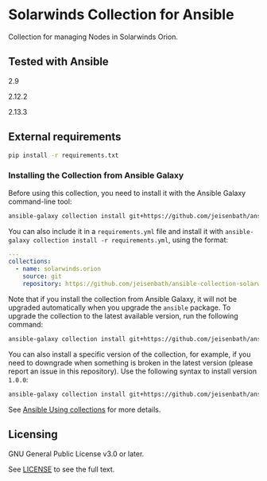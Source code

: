 # Solarwinds Collection for Ansible
<!-- Add CI and code coverage badges here. Samples included below. -->

<!-- Describe the collection and why a user would want to use it. What does the collection do? -->
Collection for managing Nodes in Solarwinds Orion.

## Tested with Ansible

<!-- List the versions of Ansible the collection has been tested with. Must match what is in galaxy.yml. -->
2.9

2.12.2

2.13.3

## External requirements

```bash
pip install -r requirements.txt
```

### Installing the Collection from Ansible Galaxy

Before using this collection, you need to install it with the Ansible Galaxy command-line tool:
```bash
ansible-galaxy collection install git+https://github.com/jeisenbath/ansible-collection-solarwinds-orion.git
```

You can also include it in a `requirements.yml` file and install it with `ansible-galaxy collection install -r requirements.yml`, using the format:
```yaml
---
collections:
  - name: solarwinds.orion
    source: git
    repository: https://github.com/jeisenbath/ansible-collection-solarwinds-orion.git
```

Note that if you install the collection from Ansible Galaxy, it will not be upgraded automatically when you upgrade the `ansible` package. To upgrade the collection to the latest available version, run the following command:
```bash
ansible-galaxy collection install git+https://github.com/jeisenbath/ansible-collection-solarwinds-orion.git --upgrade
```

You can also install a specific version of the collection, for example, if you need to downgrade when something is broken in the latest version (please report an issue in this repository). Use the following syntax to install version `1.0.0`:

```bash
ansible-galaxy collection install git+https://github.com/jeisenbath/ansible-collection-solarwinds-orion.git:==1.0.0
```

See [Ansible Using collections](https://docs.ansible.com/ansible/devel/user_guide/collections_using.html) for more details.

## Licensing

<!-- Include the appropriate license information here and a pointer to the full licensing details. If the collection contains modules migrated from the ansible/ansible repo, you must use the same license that existed in the ansible/ansible repo. See the GNU license example below. -->

GNU General Public License v3.0 or later.

See [LICENSE](https://www.gnu.org/licenses/gpl-3.0.txt) to see the full text.

